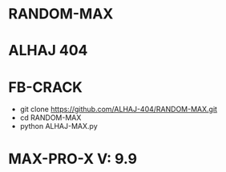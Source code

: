 # RANDOM-MAX
# ALHAJ 404
# FB-CRACK

- git clone https://github.com/ALHAJ-404/RANDOM-MAX.git
- cd RANDOM-MAX
- python ALHAJ-MAX.py

# MAX-PRO-X V: 9.9
